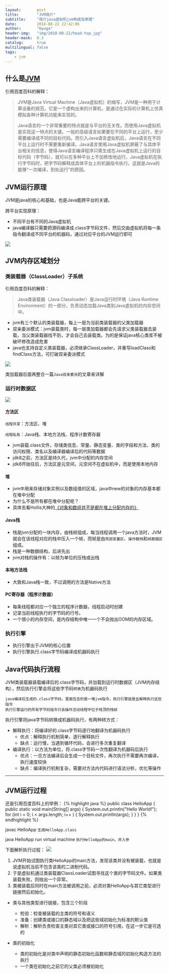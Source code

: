 ```yaml
---
layout:       post
title:        "JVM简介"
subtitle:     "简介java虚拟机jvm构成及原理"
date:         2018-08-22 22:42:05
author:       "Hyuga"
header-img:   "img/2018-08-22/head-top.jpg"
header-mask:  0.3
catalog:      true
multilingual: false
tags:
    - jvm
---
```


## 什么是[JVM][1]
引用百度百科的解释：
> JVM是Java Virtual Machine（Java虚拟机）的缩写，JVM是一种用于计算设备的规范，它是一个虚构出来的计算机，是通过在实际的计算机上仿真模拟各种计算机功能来实现的。
>
>
> Java语言的一个非常重要的特点就是与平台的无关性。而使用Java虚拟机是实现这一特点的关键。一般的高级语言如果要在不同的平台上运行，至少需要编译成不同的目标代码。而引入Java语言虚拟机后，Java语言在不同平台上运行时不需要重新编译。Java语言使用Java虚拟机屏蔽了与具体平台相关的信息，使得Java语言编译程序只需生成在Java虚拟机上运行的目标代码（字节码），就可以在多种平台上不加修改地运行。Java虚拟机在执行字节码时，把字节码解释成具体平台上的机器指令执行。这就是Java的能够“一次编译，到处运行”的原因。

## JVM运行原理
JVM是java的核心和基础，也是Java能跨平台的关键。

跨平台实现原理：
* 不同平台有不同的Java虚拟机
* java编译器只需要把源码编译成.class字节码文件，然后交由虚拟机将每一条指令翻译成不同平台的机器码，通过对应平台的JVM运行即可

![](/img/2018-08-22/jvm执行原理.jpg)

## JVM内存区域划分

### 类装载器（ClassLoader）子系统
引用百度百科的解释：
> Java类装载器（Java Classloader）是Java运行时环境（Java Runtime Environment）的一部分，负责动态加载Java类到Java虚拟机的内存空间中。

* jvm有三个默认的类装载器，每上一层为当前类装载器的父类加载器
* 双亲委派模式：jvm装载类时，每一层类加载器都会先请求父类装载器去装载，当父类装载器找不到，才会自己去装载类。为的是保证java核心类库不被破坏修改造成危害
* java也支持自定义类装载器，必须继承ClassLoader，并重写loadClass和findClass方法，可打破双亲委派模式

![](/img/2018-08-22/类加载器.png)

类加载器后面再整合一篇`Java双亲委派`的文章来详解

### 运行时数据区
![](/img/2018-08-22/jvm运行时数据区.png)

#### 方法区
`线程共享`：方法区、堆

`线程私有`：Java栈、本地方法栈、程序计数寄存器

* jvm装载.class文件，存储类信息、常量、静态变量、类的字段和方法、类的访问权限、类名以及编译器编译后的代码等数据
* jdk8之前，方法区是持久代，jvm中分配的内存空间
* jdk8开始往后，方法区是元空间，元空间不在虚拟机中，而是使用本地内存

####  堆
* jvm中用来存储对象实例以及数组值的区域，java中new的对象的内存基本都在堆中分配
* 为什么不是所有都在堆中分配呢？
* 具体去看Hollis大神的[《对象和数组并不是都在堆上分配内存的》][2]

####  Java栈
* 栈是jvm分配的一块内存，由栈帧组成，每当线程调用一个java方法时，JVM就会在该线程对应的栈中压入一个帧，而帧是由`局部变量区`、`操作数栈`和`帧数据区`组成。
* 栈是一种数据结构，后进先出
* jvm对栈的操作有：以帧为单位的压栈或出栈

####  本地方法栈
* 大致和Java栈一致，不过调用的方法是Native方法

####  PC寄存器（程序计数器）
* 每条线程都对应一个独立的程序计数器，线程启动时创建
* 记录当前线程执行的字节码的行号。
* 一个很小的内存空间，是内存结构中唯一一个不会抛出OOM的内存区域。

### 执行引擎
* 执行引擎出于JVM的核心位置
* 执行引擎执行.class字节码编译成机器码执行

## Java代码执行流程
JVM类装载器装载编译后的.class字节码，并加载到运行时数据区（JVM内存结构），然后执行引擎会将这些字节码`转换`为机器码执行

    java编译后生成的.class字节码，里面包含的是一堆jvm指令，执行引擎就是去解释执行这些指令
    执行引擎运行的所有字节码指令只会操作活动线程中位于栈顶的栈帧

执行引擎将java字节码转换成机器码执行，有两种转方式：
* 解释执行：将编译好的.class字节码逐行地翻译为机器码执行
    * 优点：解释执行机制简单，逐行解释执行
    * 缺点：运行慢，当遇到循环代码，会进行多次重复翻译
* 编译执行：以方法为单位，将.class字节码一次性翻译为机器码后执行
    * 优点：一旦方法编译后会生成一个目标文件，再次执行不需要再次编译，执行速度较快
    * 缺点：编译执行机制复杂，需要对方法内代码进行语法分析，优化等操作

---
## JVM运行过程
还是引用百度百科上的举例：
{% highlight java %}
public class HelloApp {
    public static void main(String[] args) {
        System.out.println("Hello World!");
        for (int i = 0; i < args.length; i++ ) {
            System.out.println(args);
        }
    }
}
{% endhighlight %}

javac HelloApp  `生成HelloApp.class`

java HelloApp run virtual machine   `执行HelloApp的main，并入参`

下面解析执行过程：
![](/img/2018-08-22/1.jpg)
1. JVM开始试图执行类HelloApp的main方法，发现该类并没有被装载，也就是说虚拟机当前不包含该类的二进制代码。
2. 于是虚拟机通过类装载器ClassLoader试图寻找这个类的字节码文件。如果类装载失败，则抛出一个异常。
3. 类被装载后同时在main方法被调用之前，必须对类HelloApp与其它类型进行链接然后初始化。

* 类与其他类型进行链接，包含三个阶段
    * 检验：检查被装载的主类的符号和语义
    * 准备：创建类或接口的静态域以及把这些域初始化为标准的默认值
    * 解析：解析负责检查主类对其它类或接口的符号引用，在这一步它是可选的

* 类的初始化
    * 类的初始化是对类中声明的静态初始化函数和静态域的初始化构造方法的执行
    * 一个类在初始化之前它的父类必须被初始化


[1]:https://baike.baidu.com/item/JVM/2902369?fr=aladdin
[2]:http://www.hollischuang.com/archives/2398

